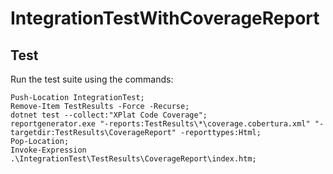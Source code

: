 ﻿# IntegrationTestWithCoverageReport

## Test

Run the test suite using the commands:

```
Push-Location IntegrationTest;
Remove-Item TestResults -Force -Recurse;
dotnet test --collect:"XPlat Code Coverage";
reportgenerator.exe "-reports:TestResults\*\coverage.cobertura.xml" "-targetdir:TestResults\CoverageReport" -reporttypes:Html;
Pop-Location;
Invoke-Expression .\IntegrationTest\TestResults\CoverageReport\index.htm;
```

